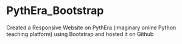 # PythEra_Bootstrap

Created a Responsive Website on PythEra (imaginary online Python teaching platform) using Bootstrap and hosted it on Github
